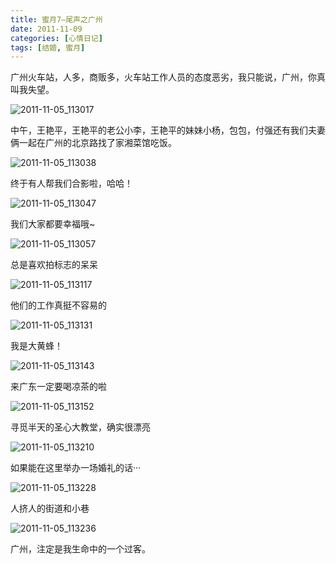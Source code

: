 ```yaml
---
title: 蜜月7–尾声之广州
date: 2011-11-09
categories: [心情日记]
tags: [结婚, 蜜月]
---
```


广州火车站，人多，商贩多，火车站工作人员的态度恶劣，我只能说，广州，你真叫我失望。

![2011-11-05_113017](http://fwhyy.com/img/post/2011-11-05_113017.jpg)

中午，王艳平，王艳平的老公小李，王艳平的妹妹小杨，包包，付强还有我们夫妻俩一起在广州的北京路找了家湘菜馆吃饭。

![2011-11-05_113038](http://fwhyy.com/img/post/2011-11-05_113038.jpg)

终于有人帮我们合影啦，哈哈！

![2011-11-05_113047](http://fwhyy.com/img/post/2011-11-05_113047.jpg)

我们大家都要幸福哦~

![2011-11-05_113057](http://fwhyy.com/img/post/2011-11-05_113057.jpg)

总是喜欢拍标志的呆呆

![2011-11-05_113117](http://fwhyy.com/img/post/2011-11-05_113117.jpg)

他们的工作真挺不容易的

![2011-11-05_113131](http://fwhyy.com/img/post/2011-11-05_113131.jpg)

我是大黄蜂！

![2011-11-05_113143](http://fwhyy.com/img/post/2011-11-05_113143.jpg)

来广东一定要喝凉茶的啦

![2011-11-05_113152](http://fwhyy.com/img/post/2011-11-05_113152.jpg)

寻觅半天的圣心大教堂，确实很漂亮


![2011-11-05_113210](http://fwhyy.com/img/post/2011-11-05_113210.jpg)

如果能在这里举办一场婚礼的话···

![2011-11-05_113228](http://fwhyy.com/img/post/2011-11-05_113228.jpg)

人挤人的街道和小巷

![2011-11-05_113236](http://fwhyy.com/img/post/2011-11-05_113236.jpg)

广州，注定是我生命中的一个过客。



